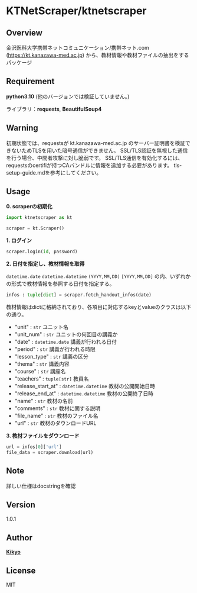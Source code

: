 # KTNetScraper/ktnetscraper
## Overview
金沢医科大学携帯ネットコミュニケーション/携帯ネット.com (https://kt.kanazawa-med.ac.jp) から、教材情報や教材ファイルの抽出をするパッケージ

## Requirement

**python3.10** (他のバージョンでは検証していません。)

ライブラリ：**requests**, **BeautifulSoup4**

## **Warning**
初期状態では、requestsが kt.kanazawa-med.ac.jp のサーバー証明書を検証できないためTLSを用いた暗号通信ができません。
SSL/TLS認証を無視した通信を行う場合、中間者攻撃に対し脆弱です。
SSL/TLS通信を有効化するには、requestsのcertifiが持つCAバンドルに情報を追加する必要があります。
tls-setup-guide.mdを参考にしてください。

## Usage
**0. scraperの初期化**

```python
import ktnetscraper as kt

scraper = kt.Scraper()
```

**1. ログイン**

```python
scraper.login(id, password)
```

**2. 日付を指定し、教材情報を取得**

`datetime.date` `datetime.datetime` `(YYYY,MM,DD)` `[YYYY,MM,DD]` の内、いずれかの形式で教材情報を参照する日付を指定する。

```python
infos : tuple[dict] = scraper.fetch_handout_infos(date)
```

教材情報はdictに格納されており、各項目に対応するkeyとvalueのクラスは以下の通り。

* "unit" : `str` ユニット名 
* "unit_num" : `str` ユニットの何回目の講義か
* "date" : `datetime.date` 講義が行われる日付
* "period" : `str` 講義が行われる時限 
* "lesson_type" : `str` 講義の区分
* "thema" : `str` 講義内容
* "course" : `str` 講座名
* "teachers" : `tuple[str]` 教員名
* "release_start_at" : `datetime.datetime` 教材の公開開始日時
* "release_end_at" : `datetime.datetime` 教材の公開終了日時
* "name" : `str` 教材の名前
* "comments" : `str` 教材に関する説明
* "file_name" : `str` 教材のファイル名
* "url" : `str` 教材のダウンロードURL

**3. 教材ファイルをダウンロード**

```python
url = infos[0]['url']
file_data = scraper.download(url)
```

## Note

詳しい仕様はdocstringを確認

## Version

1.0.1

## Author

[**Kikyo**](https://twitter.com/kikyo0870555)

## License

MIT